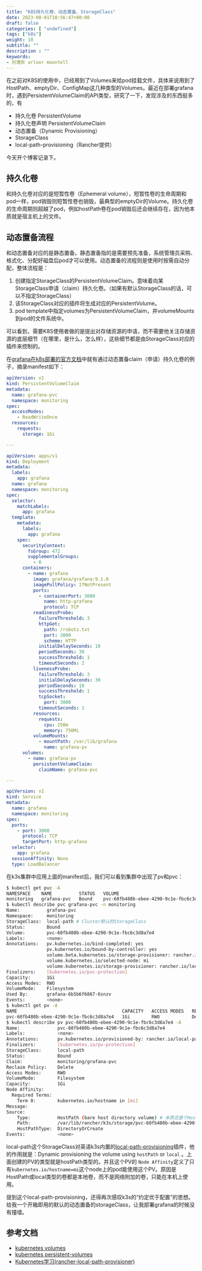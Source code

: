 ```yaml
---
title: "K8S持久化卷、动态置备、StorageClass"
date: 2023-08-01T10:56:47+08:00
draft: false
categories: [ "undefined"]
tags: ["k8s"]
weight: 10
subtitle: ""
description : ""
keywords:
- 刘港欢 arloor moontell
---
```


在之前对K8S的使用中，已经用到了Volumes来给pod挂载文件，具体来说用到了HostPath、emptyDir、ConfigMap这几种类型的Volumes。最近在部署grafana时，遇到PersistentVolumeClaim的API类型，研究了一下，发现涉及的东西挺多的，有
<!--more-->

- 持久化卷 PersistentVolume
- 持久化卷声明 PersistentVolumeClaim
- 动态置备（Dynamic Provisioning）
- StorageClass
- local-path-provisioning（Rancher提供）

今天开个博客记录下。

## 持久化卷

和持久化卷对应的是短暂性卷（Ephemeral volume），短暂性卷的生命周期和pod一样，pod销毁则短暂性卷也销毁，最典型的emptyDir的Volume。持久化卷的生命周期则超越了pod，例如hostPath卷在pod销毁后还会继续存在，因为他本质就是宿主机上的文件。

## 动态置备流程

和动态置备对应的是静态置备。静态置备指的是需要预先准备，系统管理员采购、格式化、分配好磁盘后pod才可以使用。动态置备的流程则是使用时按需自动分配，整体流程是：

1. 创建指定StorageClass的PersistentVolumeClaim。意味着向某StorageClass申请（claim）持久化卷。（如果有默认StorageClass的话，可以不指定StorageClass）
2. 该StorageClass对应的插件将生成对应的PersistentVolume。
3. pod template中指定volumes为PersistentVolumeClaim，并volumeMounts到pod的文件系统中。

可以看到，需要K8S使用者做的是提出对存储资源的申请，而不需要他关注存储资源的底层细节（在哪里，是什么，怎么样），这些细节都是由StorageClass对应的插件来控制的。

在[grafana在k8s部署的官方文档](https://grafana.com/docs/grafana/latest/setup-grafana/installation/kubernetes/)中就有通过动态置备claim（申请）持久化卷的例子，摘录manifest如下：

```yaml
apiVersion: v1
kind: PersistentVolumeClaim
metadata:
  name: grafana-pvc
  namespace: monitoring
spec:
  accessModes:
    - ReadWriteOnce
  resources:
    requests:
      storage: 1Gi

---

apiVersion: apps/v1
kind: Deployment
metadata:
  labels:
    app: grafana
  name: grafana
  namespace: monitoring
spec:
  selector:
    matchLabels:
      app: grafana
  template:
    metadata:
      labels:
        app: grafana
    spec:
      securityContext:
        fsGroup: 472
        supplementalGroups:
          - 0
      containers:
        - name: grafana
          image: grafana/grafana:9.1.0
          imagePullPolicy: IfNotPresent
          ports:
            - containerPort: 3000
              name: http-grafana
              protocol: TCP
          readinessProbe:
            failureThreshold: 3
            httpGet:
              path: /robots.txt
              port: 3000
              scheme: HTTP
            initialDelaySeconds: 10
            periodSeconds: 30
            successThreshold: 1
            timeoutSeconds: 2
          livenessProbe:
            failureThreshold: 3
            initialDelaySeconds: 30
            periodSeconds: 10
            successThreshold: 1
            tcpSocket:
              port: 3000
            timeoutSeconds: 1
          resources:
            requests:
              cpu: 250m
              memory: 750Mi
          volumeMounts:
            - mountPath: /var/lib/grafana
              name: grafana-pv
      volumes:
        - name: grafana-pv
          persistentVolumeClaim:
            claimName: grafana-pvc

---

apiVersion: v1
kind: Service
metadata:
  name: grafana
  namespace: monitoring
spec:
  ports:
    - port: 3000
      protocol: TCP
      targetPort: http-grafana
  selector:
    app: grafana
  sessionAffinity: None
  type: LoadBalancer

```

在k3s集群中应用上面的manifest后，我们可以看到集群中出现了pv和pvc：

```bash
$ kubectl get pvc -A                                             
NAMESPACE    NAME          STATUS   VOLUME                                     CAPACITY   ACCESS MODES   STORAGECLASS   AGE
monitoring   grafana-pvc   Bound    pvc-60fb480b-ebee-4290-9c1e-fbc6c3d8a7e4   1Gi        RWO            local-path     46h
$ kubectl describe pvc grafana-pvc -n monitoring
Name:          grafana-pvc
Namespace:     monitoring
StorageClass:  local-path # Cluster默认的StorageClass
Status:        Bound
Volume:        pvc-60fb480b-ebee-4290-9c1e-fbc6c3d8a7e4
Labels:        <none>
Annotations:   pv.kubernetes.io/bind-completed: yes
               pv.kubernetes.io/bound-by-controller: yes
               volume.beta.kubernetes.io/storage-provisioner: rancher.io/local-path
               volume.kubernetes.io/selected-node: mi
               volume.kubernetes.io/storage-provisioner: rancher.io/local-path
Finalizers:    [kubernetes.io/pvc-protection]
Capacity:      1Gi
Access Modes:  RWO
VolumeMode:    Filesystem
Used By:       grafana-6b5b6f6867-6snzv
Events:        <none>
$ kubectl get pv -A 
NAME                                       CAPACITY   ACCESS MODES   RECLAIM POLICY   STATUS   CLAIM                    STORAGECLASS   REASON   AGE
pvc-60fb480b-ebee-4290-9c1e-fbc6c3d8a7e4   1Gi        RWO            Delete           Bound    monitoring/grafana-pvc   local-path              46h
$ kubectl describe pv pvc-60fb480b-ebee-4290-9c1e-fbc6c3d8a7e4 -A
Name:              pvc-60fb480b-ebee-4290-9c1e-fbc6c3d8a7e4
Labels:            <none>
Annotations:       pv.kubernetes.io/provisioned-by: rancher.io/local-path
Finalizers:        [kubernetes.io/pv-protection]
StorageClass:      local-path
Status:            Bound
Claim:             monitoring/grafana-pvc
Reclaim Policy:    Delete
Access Modes:      RWO
VolumeMode:        Filesystem
Capacity:          1Gi
Node Affinity:     
  Required Terms:  
    Term 0:        kubernetes.io/hostname in [mi]
Message:           
Source:
    Type:          HostPath (bare host directory volume) # 本质还是个HostPath
    Path:          /var/lib/rancher/k3s/storage/pvc-60fb480b-ebee-4290-9c1e-fbc6c3d8a7e4_monitoring_grafana-pvc
    HostPathType:  DirectoryOrCreate
Events:            <none>
```

local-path这个StorageClass对英语k3s内置的[local-path-provisioning](https://github.com/rancher/local-path-provisioner)插件，他的作用就是：Dynamic provisioning the volume using `hostPath` or `local` 。上面创建的PV的类型就是hostPath类型的。并且这个PV的 `Node Affinity`定义了只有`kubernetes.io/hostname=mi`这个node上的pod能使用这个PV。原因是HostPath或local类型的卷都是本地卷，而不是网络附加的卷，只能在本机上使用。

提到这个local-path-provisioning，还得再次感叹k3s的“约定优于配置”的思想。给我一个开箱即用的默认的动态置备的storageClass，让我部署grafana的时候没有撞墙。



## 参考文档

- [kubernetes volumes](https://kubernetes.io/docs/concepts/storage/volumes/)
- [kubernetes persistent-volumes](https://kubernetes.io/docs/concepts/storage/persistent-volumes/)
- [Kubernetes学习(rancher-local-path-provisioner)](https://izsk.me/2020/07/24/Kubernetes-Rancher-local-path-provisioner/)
